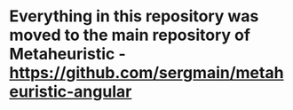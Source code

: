 # Everything in this repository was moved to the main repository of Metaheuristic - https://github.com/sergmain/metaheuristic-angular

